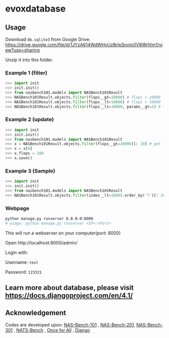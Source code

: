 # evoxdatabase

## Usage

Download `db.sqlite3` from Google Drive: https://drive.google.com/file/d/1JYzA614WdWHvUzBrlpSnvto0V8l8HVm1/view?usp=sharing

Unzip it into this folder.


### Example 1 (filter)
```python
>>> import init
>>> init.init()
>>> from nasbench101.models import NASBench101Result
>>> NASBench101Result.objects.filter(flops__gt=10000) # flops > 10000
>>> NASBench101Result.objects.filter(flops__lt=10000) # flops < 10000
>>> NASBench101Result.objects.filter(flops__lt=10000, params__gt=1) # flops < 10000 and params > 1
```

### Example 2 (update)
```python
>>> import init
>>> init.init()
>>> from nasbench101.models import NASBench101Result
>>> x = NASBench101Result.objects.filter(flops__gt=10000)[: 10] # get first 10 results
>>> x = x[0]
>>> x.flops = 100
>>> x.save()
```

### Example 3 (Sample)
```python
>>> import init
>>> init.init()
>>> from nasbench101.models import NASBench101Result
>>> NASBench101Result.objects.filter(index__lt=1000).order_by('?')[: 10] # Randomely sample 10 results
```

### Webpage
```bash
python manage.py runserver 0.0.0.0:8000
# usage: python manage.py runserver <IP>:<Port>
```
This will run a webserver on your computer(port: 8000)

Open http://localhost:8000/admin/

Login with:

Username: `test`

Password: `123321`

## Learn more about database, please visit https://docs.djangoproject.com/en/4.1/

## Acknowledgement

Codes are developed upon: [NAS-Bench-101](https://github.com/google-research/nasbench)
, [NAS-Bench-201](https://github.com/D-X-Y/NAS-Bench-201), [NAS-Bench-301](https://github.com/automl/nasbench301)
, [NATS-Bench](https://xuanyidong.com/assets/projects/NATS-Bench)
, [Once for All](https://github.com/mit-han-lab/once-for-all)
, [Django](https://www.djangoproject.com/)
